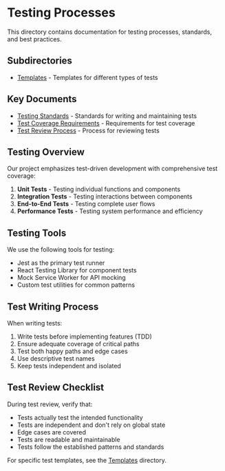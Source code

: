 # Testing Processes

This directory contains documentation for testing processes, standards, and best practices.

## Subdirectories

- [Templates](templates/) - Templates for different types of tests

## Key Documents

- [Testing Standards](testing-standards.md) - Standards for writing and maintaining tests
- [Test Coverage Requirements](test-coverage-requirements.md) - Requirements for test coverage
- [Test Review Process](test-review-process.md) - Process for reviewing tests

## Testing Overview

Our project emphasizes test-driven development with comprehensive test coverage:

1. **Unit Tests** - Testing individual functions and components
2. **Integration Tests** - Testing interactions between components
3. **End-to-End Tests** - Testing complete user flows
4. **Performance Tests** - Testing system performance and efficiency

## Testing Tools

We use the following tools for testing:

- Jest as the primary test runner
- React Testing Library for component tests
- Mock Service Worker for API mocking
- Custom test utilities for common patterns

## Test Writing Process

When writing tests:

1. Write tests before implementing features (TDD)
2. Ensure adequate coverage of critical paths
3. Test both happy paths and edge cases
4. Use descriptive test names
5. Keep tests independent and isolated

## Test Review Checklist

During test review, verify that:

- Tests actually test the intended functionality
- Tests are independent and don't rely on global state
- Edge cases are covered
- Tests are readable and maintainable
- Tests follow the established patterns and standards

For specific test templates, see the [Templates](templates/) directory.
